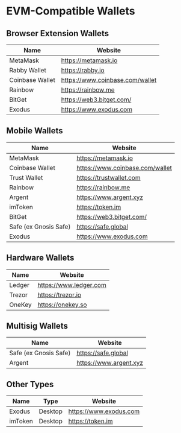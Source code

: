 # EVM-Compatible Wallets

## Browser Extension Wallets

| Name            | Website                          |
|-----------------|----------------------------------|
| MetaMask        | https://metamask.io              |
| Rabby Wallet    | https://rabby.io                 |
| Coinbase Wallet | https://www.coinbase.com/wallet  |
| Rainbow         | https://rainbow.me               |
| BitGet          | https://web3.bitget.com/         |
| Exodus          | https://www.exodus.com           |

## Mobile Wallets

| Name            | Website                          |
|-----------------|----------------------------------|
| MetaMask        | https://metamask.io              |
| Coinbase Wallet | https://www.coinbase.com/wallet  |
| Trust Wallet    | https://trustwallet.com          |
| Rainbow         | https://rainbow.me               |
| Argent          | https://www.argent.xyz           |
| imToken         | https://token.im                 |
| BitGet          | https://web3.bitget.com/         |
| Safe (ex Gnosis Safe) | https://safe.global        |
| Exodus          | https://www.exodus.com           |

## Hardware Wallets

| Name            | Website                          |
|-----------------|----------------------------------|
| Ledger          | https://www.ledger.com           |
| Trezor          | https://trezor.io                |
| OneKey          | https://onekey.so                |

## Multisig Wallets

| Name            | Website                          |
|-----------------|----------------------------------|
| Safe (ex Gnosis Safe) | https://safe.global        |
| Argent          | https://www.argent.xyz           |

## Other Types

| Name            | Type         | Website                          |
|-----------------|--------------|----------------------------------|
| Exodus          | Desktop      | https://www.exodus.com           |
| imToken         | Desktop      | https://token.im                 |


